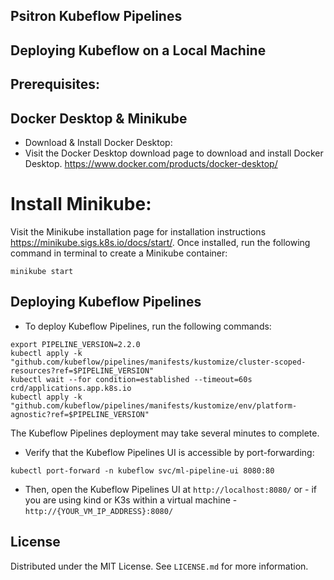 ## Psitron Kubeflow Pipelines
## Deploying Kubeflow on a Local Machine

## Prerequisites:
## Docker Desktop & Minikube
* Download & Install Docker Desktop:
* Visit the Docker Desktop download page to download and install Docker Desktop. https://www.docker.com/products/docker-desktop/

# Install Minikube:
Visit the Minikube installation page for installation instructions https://minikube.sigs.k8s.io/docs/start/. Once installed, run the following command in terminal to create a Minikube container:

``minikube start``

## Deploying Kubeflow Pipelines
* To deploy Kubeflow Pipelines, run the following commands:


```
export PIPELINE_VERSION=2.2.0
kubectl apply -k "github.com/kubeflow/pipelines/manifests/kustomize/cluster-scoped-resources?ref=$PIPELINE_VERSION"
kubectl wait --for condition=established --timeout=60s crd/applications.app.k8s.io
kubectl apply -k "github.com/kubeflow/pipelines/manifests/kustomize/env/platform-agnostic?ref=$PIPELINE_VERSION"
```

The Kubeflow Pipelines deployment may take several minutes to complete.
 * Verify that the Kubeflow Pipelines UI is accessible by port-forwarding:

``kubectl port-forward -n kubeflow svc/ml-pipeline-ui 8080:80
``

* Then, open the Kubeflow Pipelines UI at ``http://localhost:8080/`` or - if you are using kind or K3s within a virtual machine - ``http://{YOUR_VM_IP_ADDRESS}:8080/``


<!-- license -->
## License
Distributed under the MIT License. See ``LICENSE.md`` for more information.

